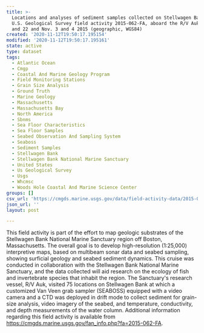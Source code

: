 ```yaml
---
title: >-
  Locations and analyses of sediment samples collected on Stellwagen Bank on
  U.S. Geological Survey field activity 2015-062-FA, aboard the R/V Auk, Oct. 21
  and 22 and Nov. 3 and 4 2015 (geographic, WGS84)
created: '2020-11-12T19:50:17.195154'
modified: '2020-11-12T19:50:17.195161'
state: active
type: dataset
tags:
  - Atlantic Ocean
  - Cmgp
  - Coastal And Marine Geology Program
  - Field Monitoring Stations
  - Grain Size Analysis
  - Ground Truth
  - Marine Geology
  - Massachusetts
  - Massachusetts Bay
  - North America
  - Sbnms
  - Sea Floor Characteristics
  - Sea Floor Samples
  - Seabed Observation And Sampling System
  - Seaboss
  - Sediment Samples
  - Stellwagen Bank
  - Stellwagen Bank National Marine Sanctuary
  - United States
  - Us Geological Survey
  - Usgs
  - Whcmsc
  - Woods Hole Coastal And Marine Science Center
groups: []
csv_url: 'https://cmgds.marine.usgs.gov/data/field-activity-data/2015-062-FA/'
json_url: ''
layout: post

---
```

This field activity is part of the effort to map geologic substrates of the Stellwagen Bank National Marine Sanctuary region off Boston, Massachusetts. The overall goal is to develop high-resolution (1:25,000) interpretive maps, based on multibeam sonar data and seabed sampling, showing surficial geology and seabed sediment dynamics. This cruise was conducted in collaboration with the Stellwagen Bank National Marine Sanctuary, and the data collected will aid research on the ecology of fish and invertebrate species that inhabit the region. The Sanctuary's research vessel, R/V Auk, visited 75 locations on Stellwagen Bank at which a customized Van Veen grab sampler (SEABOSS) equipped with a video camera and a CTD was deployed in drift mode to collect sediment for grain-size analysis, video imagery of the seabed, and temperature, conductivity, and depth measurements of the water column. Additional information regarding this field activity is available from https://cmgds.marine.usgs.gov/fan_info.php?fa=2015-062-FA.
